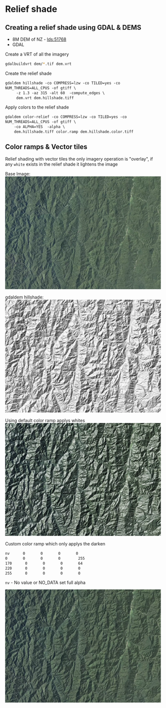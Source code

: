 # Relief shade

## Creating a relief shade using GDAL & DEMS

- 8M DEM of NZ - [lds:51768](https://data.linz.govt.nz/layer/51768-nz-8m-digital-elevation-model-2012/)
- GDAL


Create a VRT of all the imagery
```bash
gdalbuildvrt dem/*.tif dem.vrt
```

Create the relief shade

```
gdaldem hillshade -co COMPRESS=lzw -co TILED=yes -co NUM_THREADS=ALL_CPUS -of gtiff \
     -z 1.3 -az 315 -alt 60  -compute_edges \
     dem.vrt dem.hillshade.tiff
```

Apply colors to the relief shade

```
gdaldem color-relief -co COMPRESS=lzw -co TILED=yes -co NUM_THREADS=ALL_CPUS -of gtiff \
    -co ALPHA=YES  -alpha \
    dem.hillshade.tiff color.ramp dem.hillshade.color.tiff
```

## Color ramps & Vector tiles

Relief shading with vector tiles the only imagery operation is "overlay", if any `white` exists in the relief shade it lightens the image

Base Image:
![Aerial imagery](./images/relief__aerial.webp)

gdaldem hillshade:
![Aerial imagery](./images/relief__base.webp)


Using default color ramp applys whites
![Lighten](./images/relief__lighten.webp)

Custom color ramp which only applys the darken

```
nv      0       0       0       0
0       0       0       0        255
170      0       0       0       64
220      0       0       0       0
255      0       0       0       0
```

`nv` - No value or NO_DATA  set full alpha

![Lighten](./images/relief__darken.webp)